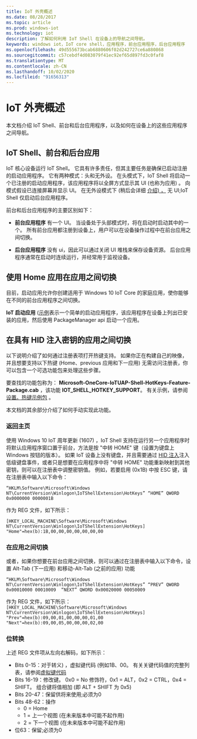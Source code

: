 ```yaml
---
title: IoT 外壳概述
ms.date: 08/28/2017
ms.topic: article
ms.prod: windows-iot
ms.technology: iot
description: 了解如何利用 IoT Shell 在设备上的导航之间导航。
keywords: windows iot，IoT core shell，应用程序，前台应用程序，后台应用程序
ms.openlocfilehash: 49d555673bcab6880606f02d242727ce6a880868
ms.sourcegitcommit: c57cebdf4d083079f41ec92ef65d897fd3c0faf8
ms.translationtype: MT
ms.contentlocale: zh-CN
ms.lasthandoff: 10/02/2020
ms.locfileid: "91656313"
---
```

# <a name="iot-shell-overview"></a>IoT 外壳概述

本文档介绍 IoT Shell、前台和后台应用程序，以及如何在设备上的这些应用程序之间导航。

## <a name="iot-shell-foreground-and-background-apps"></a>IoT Shell、前台和后台应用

IoT 核心设备运行 IoT Shell。 它具有许多责任，但其主要任务是确保已启动注册的启动应用程序。 它有两种模式：头和无外设。 在头模式下，IoT Shell 将启动一个已注册的启动应用程序，该应用程序将以全屏方式显示其 UI (也称为应用) 。 向模式假设已连接屏幕并显示 UI。 在无外设模式下 (稍后会详细 [介绍) ，](../learn-about-hardware/HeadlessMode.md) 无 UI;IoT Shell 仅启动后台应用程序。

前台和后台应用程序的主要区别如下：

- **前台应用程序** 有一个 UI。 当设备处于头部模式时，将在启动时启动其中的一个。 所有前台应用都注册到设备上，用户可以在设备操作过程中在前台应用之间切换。

- **后台应用程序** 没有 ui，因此可以通过关闭 UI 堆栈来保存设备资源。 后台应用程序通常在启动时连续运行，并经常用于监视设备。

## <a name="switching-between-apps-with-a-home-app"></a>使用 Home 应用在应用之间切换

目前，启动应用允许你创建适用于 Windows 10 IoT Core 的家庭应用，使你能够在不同的前台应用程序之间切换。 

**IoT 启动应用** ([示例](https://github.com/microsoft/Windows-iotcore-samples/tree/master/Samples/IoTStartApp)表示一个简单的启动应用程序，该应用程序在设备上列出已安装的应用，然后使用 PackageManager api 启动一个应用。

## <a name="switching-between-apps-with-hid-injection-keys"></a>在具有 HID 注入密钥的应用之间切换

以下说明介绍了如何通过注册表项打开热键支持。 如果你正在构建自己的映像，并且想要支持以下热键 (Home、previous 应用和下一应用) 无需访问注册表，你可以包含一个可选功能包来处理这些步骤。

要查找的功能包称为： **Microsoft-OneCore-IoTUAP-Shell-HotKeys-Feature-Package.cab** ，该功能 **IOT_SHELL_HOTKEY_SUPPORT**。 有关示例，请参阅 [设置。热键示例包](https://github.com/ms-iot/iot-adk-addonkit/tree/master/Workspace/Common/Packages/Settings.HotKey/Settings.HotKey.pkg.xml) 。

本文档的其余部分介绍了如何手动实现此功能。

### <a name="return-home"></a>返回主页

使用 Windows 10 IoT 周年更新 (1607) ，IoT Shell 支持在运行另一个应用程序时将默认应用程序窗口置于前台，方法是按 "中转 HOME" 键（设置为键盘上 Windows 按钮的版本）。 如果 IoT 设备上没有键盘，并且需要通过 [HID 注入](https://developer.microsoft.com/en-us/windows/iot/samples/hidinjection)注入低级键盘事件，或者只是想要在应用程序中将 "中转 HOME" 功能重新映射到其他密钥，则可以在注册表中调整密钥值。 例如，若要启用 (0x1B) 中按 ESC 键，请在注册表中输入以下命令：

``
“HKLM\Software\Microsoft\Windows NT\CurrentVersion\Winlogon\IoTShellExtension\HotKeys” “HOME” QWORD    0x0000000 0000001B  
``

作为 REG 文件，如下所示：

``
[HKEY_LOCAL_MACHINE\Software\Microsoft\Windows NT\CurrentVersion\Winlogon\IoTShellExtension\HotKeys]
"Home"=hex(b):1B,00,00,00,00,00,00,00
``

### <a name="switch-between-apps"></a>在应用之间切换

或者，如果你想要在前台应用之间切换，则可以通过在注册表中输入以下命令，设置 Alt-Tab (下一应用) 和移动-Alt-Tab (之前的应用) 功能

``
“HKLM\Software\Microsoft\Windows NT\CurrentVersion\Winlogon\IoTShellExtension\HotKeys”
“PREV” QWORD 0x00010000 00010009 
“NEXT” QWORD 0x00020000 00050009 
``

作为 REG 文件，如下所示： ``
[HKEY_LOCAL_MACHINE\Software\Microsoft\Windows NT\CurrentVersion\Winlogon\IoTShellExtension\HotKeys]
"Prev"=hex(b):09,00,01,00,00,00,01,00
"Next"=hex(b):09,00,05,00,00,00,02,00
``

### <a name="bit-translation"></a>位转换

上述 REG 文件项从左向右解码，如下所示：

- Bits 0-15：对于转义) ，虚拟键代码 (例如1B、00。 有关关键代码值的完整列表，请参阅[虚拟键代码](https://msdn.microsoft.com/library/windows/desktop/dd375731(v=vs.85).aspx)
- Bits 16-19：修改键。 0x0 = No 修饰符，0x1 = ALT，0x2 = CTRL，0x4 = SHIFT。 组合键将值相加 (即 ALT + SHIFT 为 0x5) 
- Bits 20-47：保留供将来使用;必须为0
- Bits 48-62：操作
    - 0 = Home
    - 1 = 上一个视图 (在未来版本中可能不起作用) 
    - 2 = 下一个视图 (在未来版本中可能不起作用) 
- 位63：保留;必须为0


